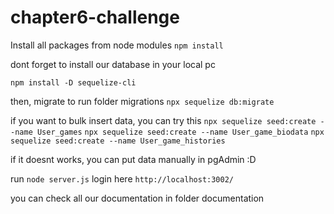 # chapter6-challenge

Install all packages from node modules
`npm install`

dont forget to install our database in your local pc

`npm install -D sequelize-cli`

then, migrate to run folder migrations
`npx sequelize db:migrate`

if you want to bulk insert data, you can try this
`npx sequelize seed:create --name User_games`
`npx sequelize seed:create --name User_game_biodata`
`npx sequelize seed:create --name User_game_histories`

if it doesnt works, you can put data manually in pgAdmin :D

run `node server.js` 
login here `http://localhost:3002/`

you can check all our documentation in folder documentation